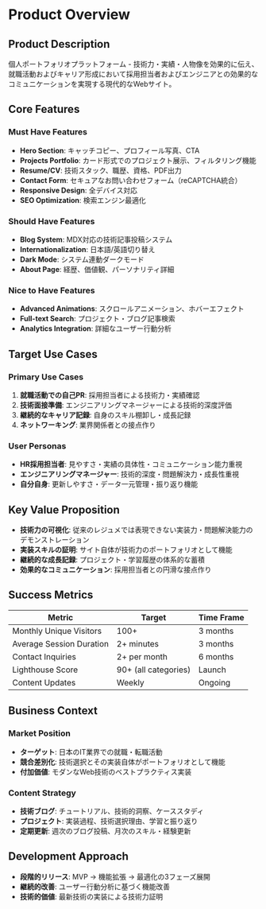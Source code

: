 # Product Overview

## Product Description

個人ポートフォリオプラットフォーム - 技術力・実績・人物像を効果的に伝え、就職活動およびキャリア形成において採用担当者およびエンジニアとの効果的なコミュニケーションを実現する現代的なWebサイト。

## Core Features

### Must Have Features
- **Hero Section**: キャッチコピー、プロフィール写真、CTA
- **Projects Portfolio**: カード形式でのプロジェクト展示、フィルタリング機能
- **Resume/CV**: 技術スタック、職歴、資格、PDF出力
- **Contact Form**: セキュアなお問い合わせフォーム（reCAPTCHA統合）
- **Responsive Design**: 全デバイス対応
- **SEO Optimization**: 検索エンジン最適化

### Should Have Features
- **Blog System**: MDX対応の技術記事投稿システム
- **Internationalization**: 日本語/英語切り替え
- **Dark Mode**: システム連動ダークモード
- **About Page**: 経歴、価値観、パーソナリティ詳細

### Nice to Have Features
- **Advanced Animations**: スクロールアニメーション、ホバーエフェクト
- **Full-text Search**: プロジェクト・ブログ記事検索
- **Analytics Integration**: 詳細なユーザー行動分析

## Target Use Cases

### Primary Use Cases
1. **就職活動での自己PR**: 採用担当者による技術力・実績確認
2. **技術面接準備**: エンジニアリングマネージャーによる技術的深度評価
3. **継続的なキャリア記録**: 自身のスキル棚卸し・成長記録
4. **ネットワーキング**: 業界関係者との接点作り

### User Personas
- **HR採用担当者**: 見やすさ・実績の具体性・コミュニケーション能力重視
- **エンジニアリングマネージャー**: 技術的深度・問題解決力・成長性重視
- **自分自身**: 更新しやすさ・データ一元管理・振り返り機能

## Key Value Proposition

- **技術力の可視化**: 従来のレジュメでは表現できない実装力・問題解決能力のデモンストレーション
- **実装スキルの証明**: サイト自体が技術力のポートフォリオとして機能
- **継続的な成長記録**: プロジェクト・学習履歴の体系的な蓄積
- **効果的なコミュニケーション**: 採用担当者との円滑な接点作り

## Success Metrics

| Metric | Target | Time Frame |
|--------|--------|-----------|
| Monthly Unique Visitors | 100+ | 3 months |
| Average Session Duration | 2+ minutes | 3 months |
| Contact Inquiries | 2+ per month | 6 months |
| Lighthouse Score | 90+ (all categories) | Launch |
| Content Updates | Weekly | Ongoing |

## Business Context

### Market Position
- **ターゲット**: 日本のIT業界での就職・転職活動
- **競合差別化**: 技術選択とその実装自体がポートフォリオとして機能
- **付加価値**: モダンなWeb技術のベストプラクティス実装

### Content Strategy
- **技術ブログ**: チュートリアル、技術的洞察、ケーススタディ
- **プロジェクト**: 実装過程、技術選択理由、学習と振り返り
- **定期更新**: 週次のブログ投稿、月次のスキル・経験更新

## Development Approach
- **段階的リリース**: MVP → 機能拡張 → 最適化の3フェーズ展開
- **継続的改善**: ユーザー行動分析に基づく機能改善
- **技術的価値**: 最新技術の実装による技術力証明
